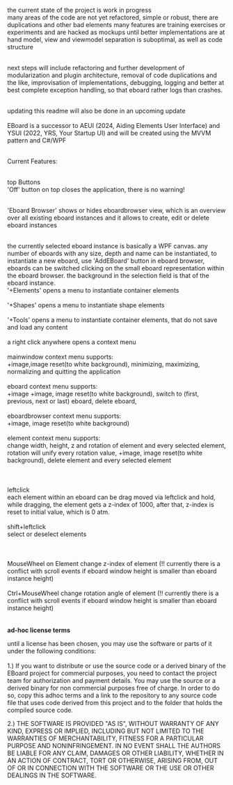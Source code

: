 the current state of the project is work in progress<br>
many areas of the code are not yet refactored, simple or robust, there are duplications and other bad elements
many features are training exercises or experiments and are hacked as mockups until better implementations are at hand
model, view and viewmodel separation is suboptimal, as well as code structure<br><br>

next steps will include refactoring and further development of modularization and plugin architecture, removal of code duplications and the like, improvisation of implementations, debugging, logging and better at best complete exception handling, so that eboard rather logs than crashes.<br><br>

updating this readme will also be done in an upcoming update<br><br>
EBoard is a successor to AEUI (2024, Aiding Elements User Interface) and YSUI (2022, YRS, Your Startup UI) and will be created using the MVVM pattern and C#/WPF<br><br>

Current Features:<br><br>

top Buttons<br>
'Off' button on top closes the application, there is no warning!<br><br>

'Eboard Browser' shows or hides eboardbrowser view, which is an overview over all existing eboard instances and it allows to create, edit or delete eboard instances<br><br>

the currently selected eboard instance is basically a WPF canvas. any number of eboards with any size, depth and name can be instantiated, to instantiate a new eboard, use 'AddEBoard' button in eboard browser, eboards can be switched clicking on the small eboard representation within the eboard browser. the background in the selection field is that of the eboard instance.
<br>
'+Elements' opens a menu to instantiate container elements
<br>
<br>
'+Shapes' opens a menu to instantiate shape elements
<br>
<br>
'+Tools' opens a menu to instantiate container elements, that do not save and load any content
<br>
<br>
a right click anywhere opens a context menu
<br><br>
mainwindow context menu supports:<br>
+image,image reset(to white background), minimizing, maximizing, normalizing and quitting the application
<br><br>
eboard context menu supports:<br> +image 
+image, image reset(to white background), switch to (first, previous, next or last) eboard, delete eboard,
<br><br>
eboardbrowser context menu supports:<br>
+image, image reset(to white background)
<br><br>
element context menu supports:<br>
change width, height, z and rotation of element and every selected element, rotation will unify every
rotation value, +image, image reset(to white background), delete element and every selected element
<br>
<br>
<br>
<br>
leftclick <br>
each element within an eboard can be drag moved via leftclick and hold, while dragging, the element gets a z-index of 1000,
after that, z-index is reset to initial value, which is 0 atm.
<br>
<br>
shift+leftclick <br>
select or deselect elements
<br><br>
<br>
<br>
MouseWheel on Element
change z-index of element (!! currently there is a conflict with scroll events if eboard window height is smaller than
eboard instance height)
<br>
<br>
Ctrl+MouseWheel
change rotation angle of element (!! currently there is a conflict with scroll events if eboard window height is smaller than
eboard instance height)
<br>
<br>
<br>
<b>ad-hoc license terms</b><br>
<p>
until a license has been chosen, you may 
use the software or parts of it under the following conditions:<br><br>
1.)
If you want to distribute or use the source code or a derived binary
of the EBoard project for commercial purposes, you need to contact
the project team for authorization and payment details.
You may use the source or a derived binary for non commercial 
purposes free of charge. In order to do so, copy this adhoc terms
and a link to the repository to any source code file that uses code
derived from this project and to the folder that holds the compiled source code.

2.)
THE SOFTWARE IS PROVIDED "AS IS", WITHOUT WARRANTY OF ANY KIND, 
EXPRESS OR IMPLIED, INCLUDING BUT NOT LIMITED TO THE WARRANTIES OF
MERCHANTABILITY, FITNESS FOR A PARTICULAR PURPOSE AND NONINFRINGEMENT.
IN NO EVENT SHALL THE AUTHORS BE LIABLE FOR ANY CLAIM, DAMAGES OR
OTHER LIABILITY, WHETHER IN AN ACTION OF CONTRACT, TORT OR OTHERWISE,
ARISING FROM, OUT OF OR IN CONNECTION WITH THE SOFTWARE OR THE USE OR
OTHER DEALINGS IN THE SOFTWARE.
</p>

